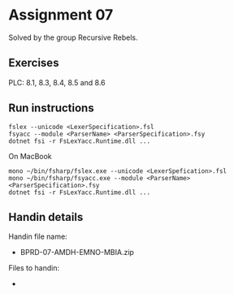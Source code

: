 # Assignment 07

Solved by the group Recursive Rebels.

## Exercises

PLC: 8.1, 8.3, 8.4, 8.5 and 8.6

## Run instructions

```{}
fslex --unicode <LexerSpecification>.fsl
fsyacc --module <ParserName> <ParserSpecification>.fsy
dotnet fsi -r FsLexYacc.Runtime.dll ...
```

On MacBook

```{}
mono ~/bin/fsharp/fslex.exe --unicode <LexerSpefication>.fsl
mono ~/bin/fsharp/fsyacc.exe --module <ParserName> <ParserSpecification>.fsy
dotnet fsi -r FsLexYacc.Runtime.dll ...
```

## Handin details

Handin file name:

- BPRD-07-AMDH-EMNO-MBIA.zip

Files to handin:

- 
